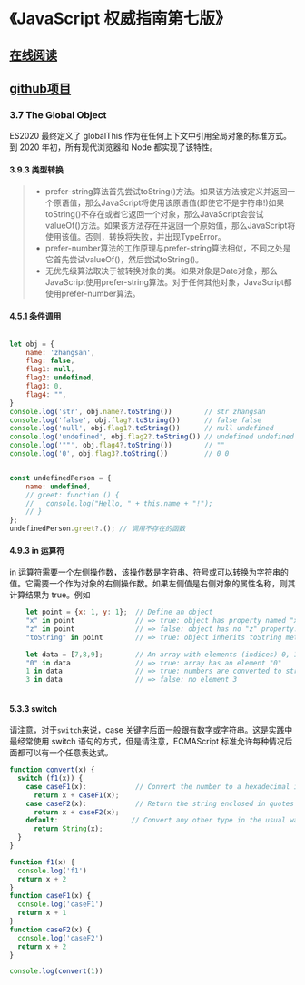 # 《JavaScript 权威指南第七版》
## [在线阅读](https://js.okten.cn/posts/)
## [github项目](https://github.com/ten-ltw/JavaScript-The-Definitive-Guide-7th-zh)
### 3.7 The Global Object
ES2020 最终定义了 globalThis 作为在任何上下文中引用全局对象的标准方式。到 2020 年初，所有现代浏览器和 Node 都实现了该特性。
#### 3.9.3 类型转换
> + prefer-string算法首先尝试toString()方法。如果该方法被定义并返回一个原语值，那么JavaScript将使用该原语值(即使它不是字符串!)如果toString()不存在或者它返回一个对象，那么JavaScript会尝试valueOf()方法。如果该方法存在并返回一个原始值，那么JavaScript将使用该值。否则，转换将失败，并出现TypeError。
> + prefer-number算法的工作原理与prefer-string算法相似，不同之处是它首先尝试valueOf()，然后尝试toString()。
> + 无优先级算法取决于被转换对象的类。如果对象是Date对象，那么JavaScript使用prefer-string算法。对于任何其他对象，JavaScript都使用prefer-number算法。
#### 4.5.1 条件调用

```js

let obj = {
    name: 'zhangsan',
    flag: false,
    flag1: null,
    flag2: undefined,
    flag3: 0,
    flag4: "",
}
console.log('str', obj.name?.toString())        // str zhangsan
console.log('false', obj.flag?.toString())      // false false
console.log('null', obj.flag1?.toString())      // null undefined
console.log('undefined', obj.flag2?.toString()) // undefined undefined
console.log('""', obj.flag4?.toString())        // ""
console.log('0', obj.flag3?.toString())         // 0 0


const undefinedPerson = {
    name: undefined,
    // greet: function () {
    //   console.log("Hello, " + this.name + "!");
    // }
};
undefinedPerson.greet?.(); // 调用不存在的函数
```
#### 4.9.3 in 运算符
in 运算符需要一个左侧操作数，该操作数是字符串、符号或可以转换为字符串的值。它需要一个作为对象的右侧操作数。如果左侧值是右侧对象的属性名称，则其计算结果为 true。例如
```js
    let point = {x: 1, y: 1};  // Define an object
    "x" in point               // => true: object has property named "x"
    "z" in point               // => false: object has no "z" property.
    "toString" in point        // => true: object inherits toString method
    
    let data = [7,8,9];        // An array with elements (indices) 0, 1, and 2
    "0" in data                // => true: array has an element "0"
    1 in data                  // => true: numbers are converted to strings
    3 in data                  // => false: no element 3
    
```
#### 5.3.3 switch
请注意，对于`switch`来说，case 关键字后面一般跟有数字或字符串。这是实践中最经常使用 switch 语句的方式，但是请注意，ECMAScript 标准允许每种情况后面都可以有一个任意表达式。
```js
function convert(x) {
  switch (f1(x)) {
    case caseF1(x):            // Convert the number to a hexadecimal integer
      return x + caseF1(x);
    case caseF2(x):            // Return the string enclosed in quotes
      return x + caseF2(x);
    default:                  // Convert any other type in the usual way
      return String(x);
  }
}

function f1(x) {
  console.log('f1')
  return x + 2
}
function caseF1(x) {
  console.log('caseF1')
  return x + 1
}
function caseF2(x) {
  console.log('caseF2')
  return x + 2
}

console.log(convert(1))
```
